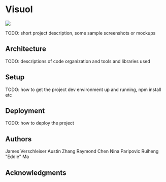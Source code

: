 # Visuol


![](https://user-images.githubusercontent.com/50385455/135918941-44f2251f-2081-4865-8f67-53c0cabdd637.jpg)


TODO: short project description, some sample screenshots or mockups

## Architecture

TODO:  descriptions of code organization and tools and libraries used

## Setup

TODO: how to get the project dev environment up and running, npm install etc

## Deployment

TODO: how to deploy the project

## Authors

James Verschleiser
Austin Zhang
Raymond Chen
Nina Paripovic
Ruiheng "Eddie" Ma

## Acknowledgments
